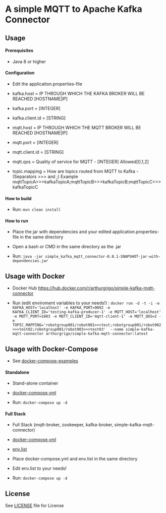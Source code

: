 # A simple MQTT to Apache Kafka Connector 



## Usage

#### Prerequisites
* Java 8 or higher


#### Configuration

* Edit the application.properties-file

* kafka.host = IP THROUGH WHICH THE KAFKA BROKER WILL BE REACHED [HOSTNAME|IP]
* kafka.port = [INTEGER]
* kafka.client.id = [STRING]

* mqtt.host = IP THROUGH WHICH THE MQTT BROKER WILL BE REACHED [HOSTNAME|IP]
* mqtt.port = [INTEGER]
* mqtt.client.id = [STRING]
* mqtt.qos = Quality of service for MQTT - [INTEGER] Allowed[0,1,2]

* topic.mapping = How are topics routed from MQTT to Kafka - (Separators >>> and ;) Example mqttTopicA>>>kafkaTopicA;mqttTopicB>>>kafkaTopicB;mqttTopicC>>>kafkaTopicC

#### How to build

* Run: `mvn clean install`


#### How to run

* Place the jar with dependencies and your edited application.properties-file in the same directory

* Open a bash or CMD in the same directory as the .jar

* Run: `java -jar simple_kafka_mqtt_connector-0.0.1-SNAPSHOT-jar-with-dependencies.jar`


## Usage with Docker

* Docker Hub https://hub.docker.com/r/arthurgrigo/simple-kafka-mqtt-connector

* Run (edit enviroment variables to your needs!) : `docker run -d -t -i -e KAFKA_HOST='localhost' -e KAFKA_PORT=9092 -e KAFKA_CLIENT_ID='testing-kafka-producer-1' -e MQTT_HOST='localhost' -e MQTT_PORT=1883 -e MQTT_CLIENT_ID='mqtt-client-1' -e MQTT_QOS=2 -e TOPIC_MAPPING='robotgroup001/robot001>>>test;robotgroup001/robot002>>>test02;robotgroup001/robot003>>>test03'  --name simple-kafka-mqtt-connector arthurgrigo/simple-kafka-mqtt-connector:latest`


## Usage with Docker-Compose

* See [docker-compose-examples](docker-compose)

#### Standalone

* Stand-alone container

* [docker-compose.yml](docker-compose/standalone/docker-compose.yml)

* Run: `docker-compose up -d`


#### Full Stack

* Full Stack (mqtt-broker, zookeeper, kafka-broker, simple-kafka-mqtt-connector)

* [docker-compose.yml](docker-compose/fullstack/docker-compose.yml)

* [env.list](docker-compose/fullstack/env.list)

* Place docker-compose.yml and env.list in the same directory

* Edit env.list to your needs!

* Run: `docker-compose up -d`


## License
See [LICENSE](LICENSE) file for License